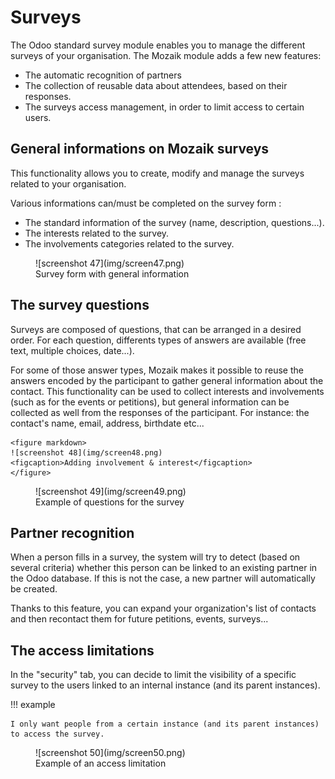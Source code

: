 # Surveys

The Odoo standard survey module enables you to manage the different surveys of your organisation. The Mozaik module adds a few new features:

- The automatic recognition of partners
- The collection of reusable data about attendees, based on their responses.
- The surveys access management, in order to limit access to certain users.

## General informations on Mozaik surveys

This functionality allows you to create, modify and manage the surveys related to your organisation.

Various informations can/must be completed on the survey form :

- The standard information of the survey (name, description, questions...).
- The interests related to the survey.
- The involvements categories related to the survey.


<figure markdown>
![screenshot 47](img/screen47.png)
<figcaption>Survey form with general information</figcaption>
</figure>

## The survey questions

Surveys are composed of questions, that can be arranged in a desired order. For each question, differents types of answers are available (free text, multiple choices, date...).

For some of those answer types, Mozaik makes it possible to reuse the answers encoded by the participant to gather general information about the contact. This functionality can be used to collect interests and involvements (such as for the events or petitions), but general information can be collected as well from the responses of the participant. For instance: the contact's name, email, address, birthdate etc...

 
    <figure markdown>
    ![screenshot 48](img/screen48.png)
    <figcaption>Adding involvement & interest</figcaption>
    </figure>

<figure markdown>
![screenshot 49](img/screen49.png)
<figcaption>Example of questions for the survey</figcaption>
</figure>

## Partner recognition

When a person fills in a survey, the system will try to detect (based on several criteria) whether this person can be linked to an existing partner in the Odoo database. If this is not the case, a new partner will automatically be created.

Thanks to this feature, you can expand your organization's list of contacts and then recontact them for future petitions, events, surveys...

## The access limitations

In the "security" tab, you can decide to limit the visibility of a specific survey to the users linked to an internal instance (and its parent instances).

!!! example 

    I only want people from a certain instance (and its parent instances) to access the survey.

<figure markdown>
![screenshot 50](img/screen50.png)
<figcaption>Example of an access limitation</figcaption>
</figure>

